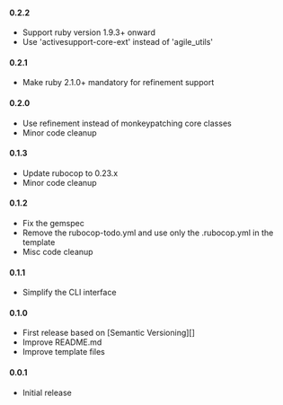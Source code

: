 #### 0.2.2

- Support ruby version 1.9.3+ onward
- Use 'activesupport-core-ext' instead of 'agile_utils'

#### 0.2.1

- Make ruby 2.1.0+ mandatory for refinement support

#### 0.2.0

- Use refinement instead of monkeypatching core classes
- Minor code cleanup

#### 0.1.3

- Update rubocop to 0.23.x
- Minor code cleanup

#### 0.1.2

- Fix the gemspec
- Remove the rubocop-todo.yml and use only the .rubocop.yml in the template
- Misc code cleanup

#### 0.1.1

- Simplify the CLI interface

#### 0.1.0

- First release based on [Semantic Versioning][]
- Improve README.md
- Improve template files

#### 0.0.1

- Initial release

[Symantic Versioning]: http://semver.org
